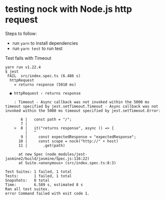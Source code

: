 # testing nock with Node.js http request

Steps to follow:

- run `yarn` to install dependencies
- run `yarn test` to run test

Test fails with Timeout

```console
yarn run v1.22.4
$ jest
 FAIL  src/index.spec.ts (6.486 s)
  httpRequest
    ✕ returns response (5010 ms)

  ● httpRequest › returns response

    : Timeout - Async callback was not invoked within the 5000 ms timeout specified by jest.setTimeout.Timeout - Async callback was not invoked within the 5000 ms timeout specified by jest.setTimeout.Error:

       6 |   const path = "/";
       7 |
    >  8 |   it("returns response", async () => {
         |   ^
       9 |     const expectedResponse = "expectedResponse";
      10 |     const scope = nock("http://" + host)
      11 |       .get(path)

      at new Spec (node_modules/jest-jasmine2/build/jasmine/Spec.js:116:22)
      at Suite.<anonymous> (src/index.spec.ts:8:3)

Test Suites: 1 failed, 1 total
Tests:       1 failed, 1 total
Snapshots:   0 total
Time:        6.589 s, estimated 8 s
Ran all test suites.
error Command failed with exit code 1.
```

